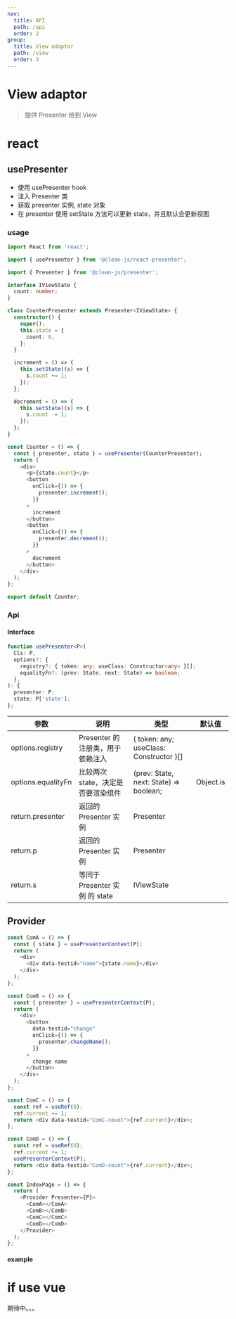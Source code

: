 ```yaml
---
nav:
  title: API
  path: /api
  order: 2
group:
  title: View adaptor
  path: /view
  order: 3
---
```


# View adaptor

> 提供 Presenter 给到 View

# react

## usePresenter

- 使用 usePresenter hook
- 注入 Presenter 类
- 获取 presenter 实例, state 对象
- 在 presenter 使用 setState 方法可以更新 state，并且默认会更新视图

### usage

```typescript | pure
import React from 'react';

import { usePresenter } from '@clean-js/react-presenter';

import { Presenter } from '@clean-js/presenter';

interface IViewState {
  count: number;
}

class CounterPresenter extends Presenter<IViewState> {
  constructor() {
    super();
    this.state = {
      count: 0,
    };
  }

  increment = () => {
    this.setState((s) => {
      s.count += 1;
    });
  };

  decrement = () => {
    this.setState((s) => {
      s.count -= 1;
    });
  };
}

const Counter = () => {
  const { presenter, state } = usePresenter(CounterPresenter);
  return (
    <div>
      <p>{state.count}</p>
      <button
        onClick={() => {
          presenter.increment();
        }}
      >
        increment
      </button>
      <button
        onClick={() => {
          presenter.decrement();
        }}
      >
        decrement
      </button>
    </div>
  );
};

export default Counter;

```

### Api

#### Interface

```typescript | pure
function usePresenter<P>(
  Cls: P,
  options?: {
    registry?: { token: any; useClass: Constructor<any> }[];
    equalityFn?: (prev: State, next: State) => boolean;
  },
): {
  presenter: P;
  state: P['state'];
};
```

| 参数               | 说明                              | 类型                                         | 默认值    |
| ------------------ | --------------------------------- | -------------------------------------------- | --------- |
| options.registry   | Presenter 的注册类，用于依赖注入  | { token: any; useClass: Constructor<any> }[] |           |
| options.equalityFn | 比较两次state，决定是否要渲染组件 | (prev: State, next: State) => boolean;       | Object.is |
| return.presenter   | 返回的 Presenter 实例             | Presenter                                    |           |
| return.p           | 返回的 Presenter 实例             | Presenter                                    |           |
| return.s           | 等同于 Presenter 实例 的 state    | IViewState                                   |           |

## Provider

```typescript | pure
const ComA = () => {
  const { state } = usePresenterContext(P);
  return (
    <div>
      <div data-testid="name">{state.name}</div>
    </div>
  );
};

const ComB = () => {
  const { presenter } = usePresenterContext(P);
  return (
    <div>
      <button
        data-testid="change"
        onClick={() => {
          presenter.changeName();
        }}
      >
        change name
      </button>
    </div>
  );
};

const ComC = () => {
  const ref = useRef(0);
  ref.current += 1;
  return <div data-testid="ComC-count">{ref.current}</div>;
};

const ComD = () => {
  const ref = useRef(0);
  ref.current += 1;
  usePresenterContext(P);
  return <div data-testid="ComD-count">{ref.current}</div>;
};

const IndexPage = () => {
  return (
    <Provider Presenter={P}>
      <ComA></ComA>
      <ComB></ComB>
      <ComC></ComC>
      <ComD></ComD>
    </Provider>
  );
};
```

#### example

<code src="../demos/provider/index.tsx"></code>

# if use vue

期待中。。。
